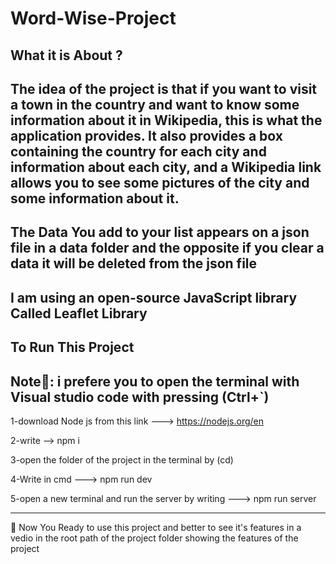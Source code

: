 # Word-Wise-Project
What it is About ? 
------------------------

The idea of ​​the project is that if you want to visit a town in the country and want to know some information about it in Wikipedia, this is what the application provides. It also provides a box containing the country for each city and information about each city, and a Wikipedia link allows you to see some pictures of the city and some information about it.
---------------------------------------------------------------
The Data You add to your list appears on a json file in a data folder and the opposite if you clear a data it will be deleted from the json file 
-----------------------------------------------------------------
I am using an open-source JavaScript library Called Leaflet Library
--------------------------------------------------------------------------------

To Run This Project
------------------------
Note👋: i prefere you to open the terminal with Visual studio code with pressing  (Ctrl+`)
-------------------------
1-download Node js from this link ---> https://nodejs.org/en

2-write --> npm i

3-open the folder of the project in the terminal by (cd)

4-Write in cmd ---> npm run dev

5-open a new terminal and run the server by writing ---> npm run server 


---------------------------------------------------------------------------------------------------
👋 Now You Ready to use this project and better to see it's features in a vedio in the root path of the project folder showing the features of the project
